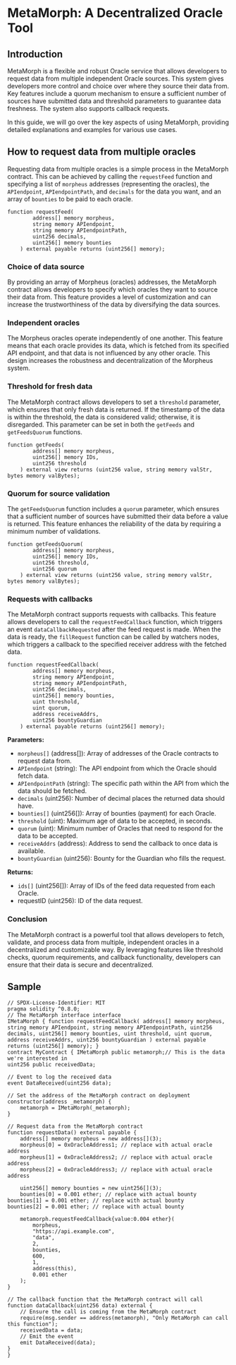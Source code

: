 # MetaMorph: A Decentralized Oracle Tool



## Introduction

MetaMorph is a flexible and robust Oracle service that allows developers to request data from multiple independent Oracle sources. This system gives developers more control and choice over where they source their data from. Key features include a quorum mechanism to ensure a sufficient number of sources have submitted data and threshold parameters to guarantee data freshness. The system also supports callback requests.

In this guide, we will go over the key aspects of using MetaMorph, providing detailed explanations and examples for various use cases.

## How to request data from multiple oracles

Requesting data from multiple oracles is a simple process in the MetaMorph contract. This can be achieved by calling the `requestFeed` function and specifying a list of `morpheus` addresses (representing the oracles), the `APIendpoint`, `APIendpointPath`, and `decimals` for the data you want, and an array of `bounties` to be paid to each oracle.

```solidity
function requestFeed(
        address[] memory morpheus,
        string memory APIendpoint,
        string memory APIendpointPath,
        uint256 decimals,
        uint256[] memory bounties
    ) external payable returns (uint256[] memory);
```

### Choice of data source

By providing an array of Morpheus (oracles) addresses, the MetaMorph contract allows developers to specify which oracles they want to source their data from. This feature provides a level of customization and can increase the trustworthiness of the data by diversifying the data sources.

### Independent oracles

The Morpheus oracles operate independently of one another. This feature means that each oracle provides its data, which is fetched from its specified API endpoint, and that data is not influenced by any other oracle. This design increases the robustness and decentralization of the Morpheus system.

### Threshold for fresh data

The MetaMorph contract allows developers to set a `threshold` parameter, which ensures that only fresh data is returned. If the timestamp of the data is within the threshold, the data is considered valid; otherwise, it is disregarded. This parameter can be set in both the `getFeeds` and `getFeedsQuorum` functions.

```solidity
function getFeeds(
        address[] memory morpheus,
        uint256[] memory IDs,
        uint256 threshold
    ) external view returns (uint256 value, string memory valStr, bytes memory valBytes);
```

### Quorum for source validation

The `getFeedsQuorum` function includes a `quorum` parameter, which ensures that a sufficient number of sources have submitted their data before a value is returned. This feature enhances the reliability of the data by requiring a minimum number of validations.

```solidity
function getFeedsQuorum(
        address[] memory morpheus,
        uint256[] memory IDs,
        uint256 threshold,
        uint256 quorum
    ) external view returns (uint256 value, string memory valStr, bytes memory valBytes);
```

### Requests with callbacks

The MetaMorph contract supports requests with callbacks. This feature allows developers to call the `requestFeedCallback` function, which triggers an event `dataCallbackRequested` after the feed request is made. When the data is ready, the `fillRequest` function can be called by watchers nodes, which triggers a callback to the specified receiver address with the fetched data.

```solidity
function requestFeedCallback(
        address[] memory morpheus,
        string memory APIendpoint,
        string memory APIendpointPath,
        uint256 decimals,
        uint256[] memory bounties,
        uint threshold,
        uint quorum,
        address receiveAddrs,
        uint256 bountyGuardian
    ) external payable returns (uint256[] memory);
```

**Parameters:**

* `morpheus[]` (address\[]): Array of addresses of the Oracle contracts to request data from.
* `APIendpoint` (string): The API endpoint from which the Oracle should fetch data.
* `APIendpointPath` (string): The specific path within the API from which the data should be fetched.
* `decimals` (uint256): Number of decimal places the returned data should have.
* `bounties[]` (uint256\[]): Array of bounties (payment) for each Oracle.
* `threshold` (uint): Maximum age of data to be accepted, in seconds.
* `quorum` (uint): Minimum number of Oracles that need to respond for the data to be accepted.
* `receiveAddrs` (address): Address to send the callback to once data is available.
* `bountyGuardian` (uint256): Bounty for the Guardian who fills the request.

**Returns:**

* `ids[]` (uint256\[]): Array of IDs of the feed data requested from each Oracle.
* requestID (uint256): ID of the data request.

### Conclusion

The MetaMorph contract is a powerful tool that allows developers to fetch, validate, and process data from multiple, independent oracles in a decentralized and customizable way. By leveraging features like threshold checks, quorum requirements, and callback functionality, developers can ensure that their data is secure and decentralized.

## **Sample**

```solidity
// SPDX-License-Identifier: MIT 
pragma solidity ^0.8.0;
// The MetaMorph interface interface 
IMetaMorph { function requestFeedCallback( address[] memory morpheus, string memory APIendpoint, string memory APIendpointPath, uint256 decimals, uint256[] memory bounties, uint threshold, uint quorum, address receiveAddrs, uint256 bountyGuardian ) external payable returns (uint256[] memory); }
contract MyContract { IMetaMorph public metamorph;// This is the data we're interested in
uint256 public receivedData;

// Event to log the received data
event DataReceived(uint256 data);

// Set the address of the MetaMorph contract on deployment
constructor(address _metamorph) {
    metamorph = IMetaMorph(_metamorph);
}

// Request data from the MetaMorph contract
function requestData() external payable {
    address[] memory morpheus = new address[](3);
    morpheus[0] = 0xOracleAddress1; // replace with actual oracle address
    morpheus[1] = 0xOracleAddress2; // replace with actual oracle address
    morpheus[2] = 0xOracleAddress3; // replace with actual oracle address
    
    uint256[] memory bounties = new uint256[](3);
    bounties[0] = 0.001 ether; // replace with actual bounty
bounties[1] = 0.001 ether; // replace with actual bounty
bounties[2] = 0.001 ether; // replace with actual bounty

    metamorph.requestFeedCallback{value:0.004 ether}(
        morpheus,
        "https://api.example.com", 
        "data", 
        2, 
        bounties, 
        600, 
        1, 
        address(this), 
        0.001 ether
    );
}

// The callback function that the MetaMorph contract will call
function dataCallback(uint256 data) external {
    // Ensure the call is coming from the MetaMorph contract
    require(msg.sender == address(metamorph), "Only MetaMorph can call this function");
    receivedData = data;
    // Emit the event
    emit DataReceived(data);
}
}
```

